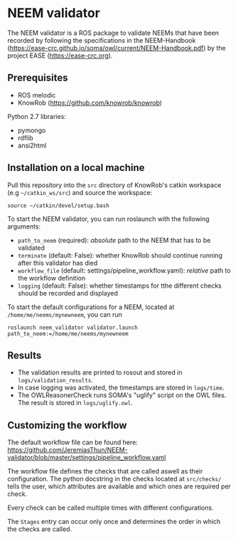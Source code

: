 # NEEM validator

The NEEM validator is a ROS package to validate NEEMs that have been recorded by following the specifications in the NEEM-Handbook (https://ease-crc.github.io/soma/owl/current/NEEM-Handbook.pdf) by the project EASE (https://ease-crc.org). 

## Prerequisites

* ROS melodic
* KnowRob (https://github.com/knowrob/knowrob)

Python 2.7 libraries:
* pymongo
* rdflib
* ansi2html

## Installation on a local machine

Pull this repository into the `src` directory of KnowRob's catkin workspace (e.g `~/catkin_ws/src`) and source the workspace:

```
source ~/catkin/devel/setup.bash
```

To start the NEEM validator, you can run roslaunch with the following arguments:
* `path_to_neem` (required): _absolute_ path to the NEEM that has to be validated
* `terminate` (default: False): whether KnowRob should continue running after this validator has died
* `workflow_file` (default: settings/pipeline_workflow.yaml): _relative_ path to the workflow definition
* `logging` (default: False): whether timestamps for tthe different checks should be recorded and displayed

To start the default configurations for a NEEM, located at `/home/me/neems/mynewneem`, you can run
```
roslaunch neem_validator validator.launch path_to_neem:=/home/me/neems/mynewneem
```

## Results

* The validation results are printed to rosout and stored in `logs/validation_results`.
* In case logging was activated, the timestamps are stored in `logs/time`.
* The OWLReasonerCheck runs SOMA's "uglify" script on the OWL files. The result is stored in `logs/uglify.owl`.

## Customizing the workflow

The default workflow file can be found here: https://github.com/JeremiasThun/NEEM-validator/blob/master/settings/pipeline_workflow.yaml

The workflow file defines the checks that are called aswell as their configuration. The python docstring in the checks located at `src/checks/` tells the user, which attributes are available and which ones are required per check.

Every check can be called multiple times with different configurations. 

The `Stages` entry can occur only once and determines the order in which the checks are called.
